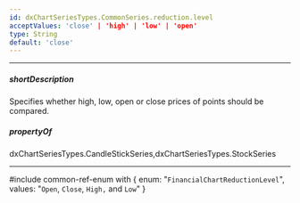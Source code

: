 ```yaml
---
id: dxChartSeriesTypes.CommonSeries.reduction.level
acceptValues: 'close' | 'high' | 'low' | 'open'
type: String
default: 'close'
---
```

---
##### shortDescription
Specifies whether high, low, open or close prices of points should be compared.

##### propertyOf
dxChartSeriesTypes.CandleStickSeries,dxChartSeriesTypes.StockSeries

---
#include common-ref-enum with {
    enum: "`FinancialChartReductionLevel`",
    values: "`Open`, `Close`, `High,` and `Low`"
}